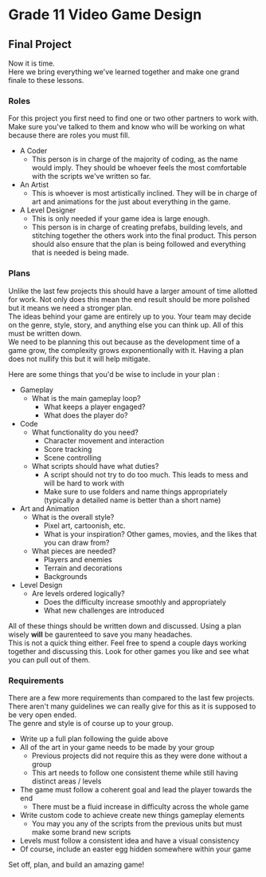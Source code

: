 # Grade 11 Video Game Design

## Final Project

Now it is time.\
Here we bring everything we've learned together and make one grand finale to these lessons.

### Roles

For this project you first need to find one or two other partners to work with. Make sure you've talked to them and know who will be working on what because there are roles you must fill.

* A Coder
	* This person is in charge of the majority of coding, as the name would imply. They should be whoever feels the most comfortable with the scripts we've written so far.
* An Artist
	* This is whoever is most artistically inclined. They will be in charge of art and animations for the just about everything in the game.
* A Level Designer
	* This is only needed if your game idea is large enough.
	* This person is in charge of creating prefabs, building levels, and stitching together the others work into the final product. This person should also ensure that the plan is being followed and everything that is needed is being made.

### Plans

Unlike the last few projects this should have a larger amount of time allotted for work. Not only does this mean the end result should be more polished but it means we need a stronger plan.\
The ideas behind your game are entirely up to you. Your team may decide on the genre, style, story, and anything else you can think up. All of this must be written down.\
We need to be planning this out because as the development time of a game grow, the complexity grows exponentionally with it. Having a plan does not nullify this but it will help mitigate.

Here are some things that you'd be wise to include in your plan :

* Gameplay
	* What is the main gameplay loop?
		* What keeps a player engaged?
		* What does the player do?
* Code
	* What functionality do you need?
		* Character movement and interaction
		* Score tracking
		* Scene controlling
	* What scripts should have what duties?
		* A script should not try to do too much. This leads to mess and will be hard to work with
		* Make sure to use folders and name things appropriately (typically a detailed name is better than a short name)
* Art and Animation
	* What is the overall style?
		* Pixel art, cartoonish, etc.
		* What is your inspiration? Other games, movies, and the likes that you can draw from?
	* What pieces are needed?
		* Players and enemies
		* Terrain and decorations
		* Backgrounds
* Level Design
	* Are levels ordered logically?
		* Does the difficulty increase smoothly and appropriately
		* What new challenges are introduced

All of these things should be written down and discussed. Using a plan wisely **will** be gaurenteed to save you many headaches.\
This is not a quick thing either. Feel free to spend a couple days working together and discussing this. Look for other games you like and see what you can pull out of them.

### Requirements

There are a few more requirements than compared to the last few projects. There aren't many guidelines we can really give for this as it is supposed to be very open ended.\
The genre and style is of course up to your group.

* Write up a full plan following the guide above
* All of the art in your game needs to be made by your group
	* Previous projects did not require this as they were done without a group
	* This art needs to follow one consistent theme while still having distinct areas / levels
* The game must follow a coherent goal and lead the player towards the end
	* There must be a fluid increase in difficulty across the whole game
* Write custom code to achieve create new things gameplay elements
	* You may you any of the scripts from the previous units but must make some brand new scripts
* Levels must follow a consistent idea and have a visual consistency
* Of course, include an easter egg hidden somewhere within your game

Set off, plan, and build an amazing game!